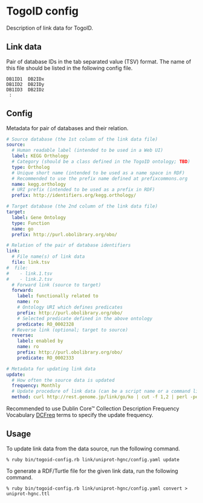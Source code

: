 # TogoID config

Description of link data for TogoID.

## Link data

Pair of database IDs in the tab separated value (TSV) format.
The name of this file should be listed in the following config file.

```
DB1ID1	DB2IDx
DB1ID2	DB2IDy
DB1ID3	DB2IDz
 :
```

## Config

Metadata for pair of databases and their relation.

```yaml
# Source database (the 1st column of the link data file)
source:
  # Human readable label (intended to be used in a Web UI)
  label: KEGG Orthology
  # Category (should be a class defined in the TogoID ontology; TBD)
  type: Ortholog
  # Unique short name (intended to be used as a name space in RDF)
  # Recommended to use the prefix name defined at prefixcommons.org
  name: kegg.orthology
  # URI prefix (intended to be used as a prefix in RDF)
  prefix: http://identifiers.org/kegg.orthology/

# Target database (the 2nd column of the link data file)
target:
  label: Gene Ontology
  type: Function
  name: go
  prefix: http://purl.obolibrary.org/obo/

# Relation of the pair of database identifiers
link:
  # File name(s) of link data
  file: link.tsv
#  file:
#    - link.1.tsv
#    - link.2.tsv
  # Forward link (source to target)
  forward:
    label: functionally related to
    name: ro
    # Ontology URI which defines predicates
    prefix: http://purl.obolibrary.org/obo/
    # Selected predicate defined in the above ontology
    predicate: RO_0002328
  # Reverse link (optional; target to source)
  reverse:
    label: enabled by
    name: ro
    prefix: http://purl.obolibrary.org/obo/
    predicate: RO_0002333

# Metadata for updating link data
update:
  # How often the source data is updated
  frequency: Monthly
  # Update procedure of link data (can be a script name or a command like)
  method: curl http://rest.genome.jp/link/go/ko | cut -f 1,2 | perl -pe 's/ko://; s/go:/GO_/' > link.tsv
```

Recommended to use Dublin Core™ Collection Description Frequency Vocabulary [DCFreq](https://www.dublincore.org/specifications/dublin-core/collection-description/frequency/) terms to specify the update frequency.

## Usage

To update link data from the data source, run the following command.

```
% ruby bin/togoid-config.rb link/uniprot-hgnc/config.yaml update
```

To generate a RDF/Turtle file for the given link data, run the following command.

```
% ruby bin/togoid-config.rb link/uniprot-hgnc/config.yaml convert > uniprot-hgnc.ttl
```

